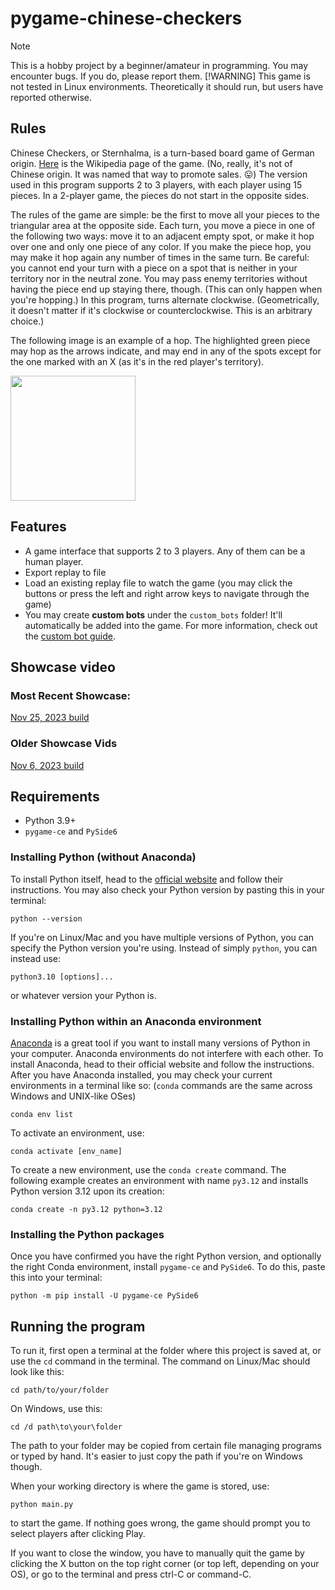 # pygame-chinese-checkers

> [!NOTE]
> This is a hobby project by a beginner/amateur in programming. You may encounter bugs. If you do, please report them.
> [!WARNING]
> This game is not tested in Linux environments. Theoretically it should run, but users have reported otherwise.

## Rules

Chinese Checkers, or Sternhalma, is a turn-based board game of German origin. [Here](https://en.wikipedia.org/wiki/Chinese_checkers) is the Wikipedia page of the game. (No, really, it's not of Chinese origin. It was named that way to promote sales. 😛) The version used in this program supports 2 to 3 players, with each player using 15 pieces. In a 2-player game, the pieces do not start in the opposite sides.

The rules of the game are simple: be the first to move all your pieces to the triangular area at the opposite side. Each turn, you move a piece in one of the following two ways: move it to an adjacent empty spot, or make it hop over one and only one piece of any color. If you make the piece hop, you may make it hop again any number of times in the same turn. Be careful: you cannot end your turn with a piece on a spot that is neither in your territory nor in the neutral zone. You may pass enemy territories without having the piece end up staying there, though. (This can only happen when you're hopping.) In this program, turns alternate clockwise. (Geometrically, it doesn't matter if it's clockwise or counterclockwise. This is an arbitrary choice.)

The following image is an example of a hop. The highlighted green piece may hop as the arrows indicate, and may end in any of the spots except for the one marked with an X (as it's in the red player's territory).

<img src="https://github.com/henrychess/pygame-chinese-checkers/blob/main/images/hop-example.png" height=200>

## Features
- A game interface that supports 2 to 3 players. Any of them can be a human player.
- Export replay to file
- Load an existing replay file to watch the game (you may click the buttons or press the left and right arrow keys to navigate through the game)
- You may create **custom bots** under the `custom_bots` folder! It'll automatically be added into the game. For more information, check out the [custom bot guide](https://github.com/henrychess/pygame-chinese-checkers/blob/main/custom_bots/README.md).

## Showcase video

### Most Recent Showcase:

[Nov 25, 2023 build](https://youtu.be/r3i92YeDN2w)

### Older Showcase Vids
[Nov 6, 2023 build](https://youtu.be/zsmd8o0BoDw)

## Requirements
- Python 3.9+
- `pygame-ce` and `PySide6`

### Installing Python (without Anaconda)

To install Python itself, head to the [official website](https://www.python.org/) and follow their instructions.
You may also check your Python version by pasting this in your terminal:
```
python --version
```
If you're on Linux/Mac and you have multiple versions of Python, you can specify the Python version you're using. Instead of simply `python`, you can instead use:
```
python3.10 [options]...
```
or whatever version your Python is.

### Installing Python within an Anaconda environment

[Anaconda](https://www.anaconda.com/) is a great tool if you want to install many versions of Python in your computer. Anaconda environments do not interfere with each other. To install Anaconda, head to their official website and follow the instructions. After you have Anaconda installed, you may check your current environments in a terminal like so: (`conda` commands are the same across Windows and UNIX-like OSes)
```
conda env list
```
To activate an environment, use:
```
conda activate [env_name]
```
To create a new environment, use the `conda create` command. The following example creates an environment with name `py3.12` and installs Python version 3.12 upon its creation:
```
conda create -n py3.12 python=3.12
```

### Installing the Python packages

Once you have confirmed you have the right Python version, and optionally the right Conda environment, install `pygame-ce` and `PySide6`. To do this, paste this into your terminal:
```
python -m pip install -U pygame-ce PySide6
```

## Running the program
To run it, first open a terminal at the folder where this project is saved at, or use the `cd` command in the terminal.
The command on Linux/Mac should look like this:
```
cd path/to/your/folder
```
On Windows, use this:
```
cd /d path\to\your\folder
```
The path to your folder may be copied from certain file managing programs or typed by hand. It's easier to just copy the path if you're on Windows though.

When your working directory is where the game is stored, use:
```
python main.py
```
to start the game. If nothing goes wrong, the game should prompt you to select players after clicking Play.

If you want to close the window, you have to manually quit the game by clicking the X button on the top right corner (or top left, depending on your OS), or go to the terminal and press ctrl-C or command-C.

